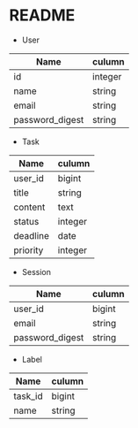 # README

* User

|  Name  |  culumn  |
| ---- | ---- |
|  id  |  integer  |
|  name  |  string  |
|  email  |  string  |
|  password_digest  |  string  |

* Task

|  Name  |  culumn  |
| ---- | ---- |
|  user_id  |  bigint  |
|  title  |  string  |
|  content  |  text  |
|  status  |  integer  |
|  deadline  |  date  |
|  priority  |  integer  |

* Session

|  Name  |  culumn  |
| ---- | ---- |
|  user_id  |  bigint  |
|  email  |  string  |
|  password_digest  |  string  |

* Label

|  Name  |  culumn  |
| ---- | ---- |
|  task_id  |  bigint  |
|  name  |  string  |

